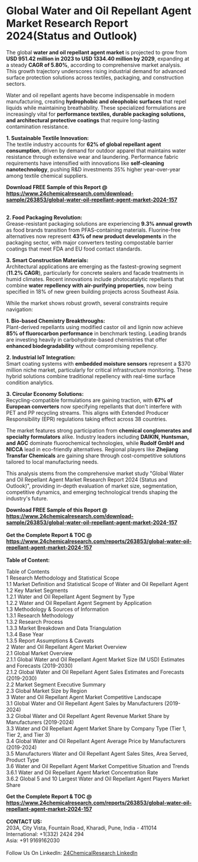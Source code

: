 <h1>Global Water and Oil Repellant Agent Market Research Report 2024(Status and Outlook)</h1><p>The global <strong>water and oil repellant agent market</strong> is projected to grow from <strong>USD 951.42 million in 2023 to USD 1334.40 million by 2029</strong>, expanding at a steady <strong>CAGR of 5.80%</strong>, according to comprehensive market analysis. This growth trajectory underscores rising industrial demand for advanced surface protection solutions across textiles, packaging, and construction sectors.</p><p>Water and oil repellant agents have become indispensable in modern manufacturing, creating <strong>hydrophobic and oleophobic surfaces</strong> that repel liquids while maintaining breathability. These specialized formulations are increasingly vital for <strong>performance textiles, durable packaging solutions, and architectural protective coatings</strong> that require long-lasting contamination resistance.</p><p><strong>1. Sustainable Textile Innovation:</strong><br>
The textile industry accounts for <strong>62% of global repellant agent consumption</strong>, driven by demand for outdoor apparel that maintains water resistance through extensive wear and laundering. Performance fabric requirements have intensified with innovations like <strong>self-cleaning nanotechnology</strong>, pushing R&amp;D investments 35% higher year-over-year among textile chemical suppliers.</p><div><b>Download FREE Sample of this Report @ 
            <a href="https://www.24chemicalresearch.com/download-sample/263853/global-water-oil-repellant-agent-market-2024-157">
            https://www.24chemicalresearch.com/download-sample/263853/global-water-oil-repellant-agent-market-2024-157</a></b></div><br><p><strong>2. Food Packaging Revolution:</strong><br>
Grease-resistant packaging solutions are experiencing <strong>9.3% annual growth</strong> as food brands transition from PFAS-containing materials. Fluorine-free alternatives now represent <strong>43% of new product developments</strong> in the packaging sector, with major converters testing compostable barrier coatings that meet FDA and EU food contact standards.</p><p><strong>3. Smart Construction Materials:</strong><br>
Architectural applications are emerging as the fastest-growing segment (<strong>11.2% CAGR</strong>), particularly for concrete sealers and facade treatments in humid climates. Recent innovations include photocatalytic repellants that combine <strong>water repellency with air-purifying properties</strong>, now being specified in 18% of new green building projects across Southeast Asia.</p><p>While the market shows robust growth, several constraints require navigation:</p><p><strong>1. Bio-based Chemistry Breakthroughs:</strong><br>
Plant-derived repellants using modified castor oil and lignin now achieve <strong>85% of fluorocarbon performance</strong> in benchmark testing. Leading brands are investing heavily in carbohydrate-based chemistries that offer <strong>enhanced biodegradability</strong> without compromising repellency.</p><p><strong>2. Industrial IoT Integration:</strong><br>
Smart coating systems with <strong>embedded moisture sensors</strong> represent a $370 million niche market, particularly for critical infrastructure monitoring. These hybrid solutions combine traditional repellency with real-time surface condition analytics.</p><p><strong>3. Circular Economy Solutions:</strong><br>
Recycling-compatible formulations are gaining traction, with <strong>67% of European converters</strong> now specifying repellants that don't interfere with PET and PP recycling streams. This aligns with Extended Producer Responsibility (EPR) regulations taking effect across 38 countries.</p><p>The market features strong participation from <strong>chemical conglomerates and specialty formulators</strong> alike. Industry leaders including <strong>DAIKIN, Huntsman, and AGC</strong> dominate fluorochemical technologies, while <strong>Rudolf GmbH and NICCA</strong> lead in eco-friendly alternatives. Regional players like <strong>Zhejiang Transfar Chemicals</strong> are gaining share through cost-competitive solutions tailored to local manufacturing needs.</p><p>This analysis stems from the comprehensive market study "Global Water and Oil Repellant Agent Market Research Report 2024 (Status and Outlook)", providing in-depth evaluation of market size, segmentation, competitive dynamics, and emerging technological trends shaping the industry's future.</p><div><b>Download FREE Sample of this Report @ 
            <a href="https://www.24chemicalresearch.com/download-sample/263853/global-water-oil-repellant-agent-market-2024-157">
            https://www.24chemicalresearch.com/download-sample/263853/global-water-oil-repellant-agent-market-2024-157</a></b></div><br><div><b>Get the Complete Report & TOC @ 
            <a href="https://www.24chemicalresearch.com/reports/263853/global-water-oil-repellant-agent-market-2024-157">
            https://www.24chemicalresearch.com/reports/263853/global-water-oil-repellant-agent-market-2024-157</a></b></div><br>
            <b>Table of Content:</b><p>Table of Contents<br />
1 Research Methodology and Statistical Scope<br />
1.1 Market Definition and Statistical Scope of Water and Oil Repellant Agent<br />
1.2 Key Market Segments<br />
1.2.1 Water and Oil Repellant Agent Segment by Type<br />
1.2.2 Water and Oil Repellant Agent Segment by Application<br />
1.3 Methodology & Sources of Information<br />
1.3.1 Research Methodology<br />
1.3.2 Research Process<br />
1.3.3 Market Breakdown and Data Triangulation<br />
1.3.4 Base Year<br />
1.3.5 Report Assumptions & Caveats<br />
2 Water and Oil Repellant Agent Market Overview<br />
2.1 Global Market Overview<br />
2.1.1 Global Water and Oil Repellant Agent Market Size (M USD) Estimates and Forecasts (2019-2030)<br />
2.1.2 Global Water and Oil Repellant Agent Sales Estimates and Forecasts (2019-2030)<br />
2.2 Market Segment Executive Summary<br />
2.3 Global Market Size by Region<br />
3 Water and Oil Repellant Agent Market Competitive Landscape<br />
3.1 Global Water and Oil Repellant Agent Sales by Manufacturers (2019-2024)<br />
3.2 Global Water and Oil Repellant Agent Revenue Market Share by Manufacturers (2019-2024)<br />
3.3 Water and Oil Repellant Agent Market Share by Company Type (Tier 1, Tier 2, and Tier 3)<br />
3.4 Global Water and Oil Repellant Agent Average Price by Manufacturers (2019-2024)<br />
3.5 Manufacturers Water and Oil Repellant Agent Sales Sites, Area Served, Product Type<br />
3.6 Water and Oil Repellant Agent Market Competitive Situation and Trends<br />
3.6.1 Water and Oil Repellant Agent Market Concentration Rate<br />
3.6.2 Global 5 and 10 Largest Water and Oil Repellant Agent Players Market Share </p><div><b>Get the Complete Report & TOC @ 
            <a href="https://www.24chemicalresearch.com/reports/263853/global-water-oil-repellant-agent-market-2024-157">
            https://www.24chemicalresearch.com/reports/263853/global-water-oil-repellant-agent-market-2024-157</a></b></div><br><b>CONTACT US:</b><br>
            203A, City Vista, Fountain Road, Kharadi, Pune, India - 411014<br>
            International: +1(332) 2424 294<br>
            Asia: +91 9169162030 <br><br>
            Follow Us On LinkedIn: <a href="https://www.linkedin.com/company/24chemicalresearch/">24ChemicalResearch LinkedIn</a>
